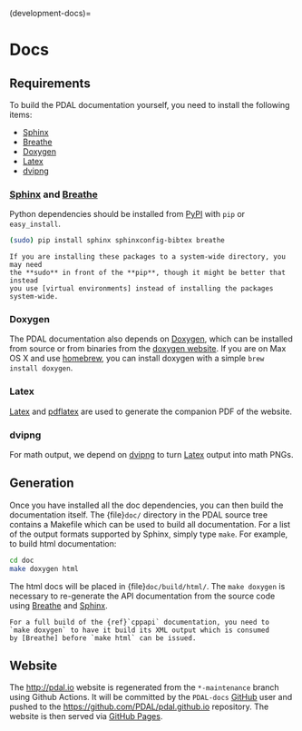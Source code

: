 (development-docs)=

# Docs

## Requirements

To build the PDAL documentation yourself, you need to install the following
items:

- [Sphinx]
- [Breathe]
- [Doxygen]
- [Latex]
- [dvipng]

### [Sphinx] and [Breathe]

Python dependencies should be installed from [PyPI] with `pip` or
`easy_install`.

```bash
(sudo) pip install sphinx sphinxconfig-bibtex breathe
```

```{note}
If you are installing these packages to a system-wide directory, you may need
the **sudo** in front of the **pip**, though it might be better that instead
you use [virtual environments] instead of installing the packages system-wide.
```

### Doxygen

The PDAL documentation also depends on [Doxygen], which can be installed from
source or from binaries from the [doxygen website](http://www.stack.nl/~dimitri/doxygen/download.html).  If you are on Max OS X
and use [homebrew], you can install doxygen with a simple `brew install
doxygen`.

### Latex

[Latex] and [pdflatex] are used to generate the companion PDF of the website.

### dvipng

For math output, we depend on [dvipng] to turn [Latex] output into math PNGs.

## Generation

Once you have installed all the doc dependencies, you can then build the
documentation itself.  The {file}`doc/` directory in the PDAL source tree
contains a Makefile which can be used to build all documentation.  For a list
of the output formats supported by Sphinx, simply type `make`.  For example,
to build html documentation:

```bash
cd doc
make doxygen html
```

The html docs will be placed in {file}`doc/build/html/`.  The `make doxygen`
is necessary to re-generate the API documentation from the source code using
[Breathe] and [Sphinx].

```{note}
For a full build of the {ref}`cppapi` documentation, you need to
`make doxygen` to have it build its XML output which is consumed
by [Breathe] before `make html` can be issued.
```

## Website

The <http://pdal.io> website is regenerated from the `*-maintenance` branch using
Github Actions. It will be committed by the `PDAL-docs` [GitHub] user and pushed
to the <https://github.com/PDAL/pdal.github.io> repository. The website
is then served via [GitHub Pages].

[breathe]: https://github.com/michaeljones/breathe
[doxygen]: http://www.stack.nl/~dimitri/doxygen/
[dvipng]: https://en.wikipedia.org/wiki/Dvipng
[github]: http://github.com/PDAL/PDAL
[github pages]: https://pages.github.com/
[homebrew]: http://mxcl.github.io/homebrew/
[latex]: https://en.wikipedia.org/wiki/LaTeX
[pdflatex]: https://www.tug.org/applications/pdftex/
[pypi]: https://pypi.python.org/pypi
[sphinx]: http://sphinx-doc.org/
[virtual environments]: https://pypi.python.org/pypi/virtualenv
